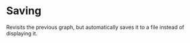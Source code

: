 # Saving

Revisits the previous graph, but automatically saves it to a file instead of
displaying it.
